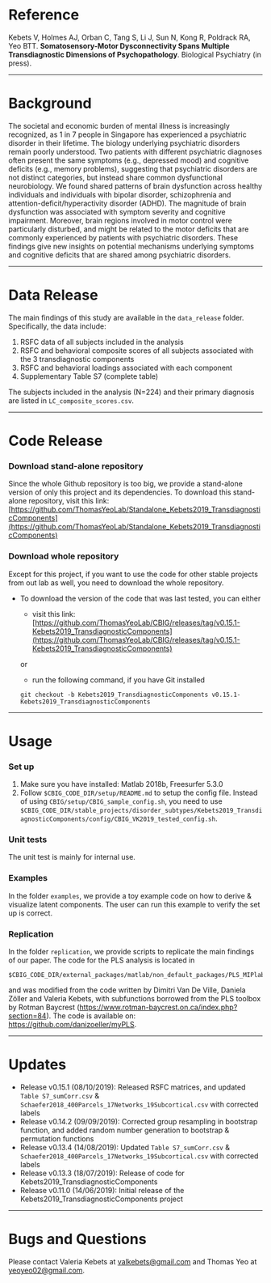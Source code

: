 # Reference

Kebets V, Holmes AJ, Orban C, Tang S, Li J, Sun N, Kong R, Poldrack RA, Yeo BTT. **Somatosensory-Motor Dysconnectivity Spans Multiple Transdiagnostic Dimensions of Psychopathology**. Biological Psychiatry (in press).

----

# Background

The societal and economic burden of mental illness is increasingly recognized, as 1 in 7 people in Singapore has experienced a psychiatric disorder in their lifetime. The biology underlying psychiatric disorders remain poorly understood. Two patients with different psychiatric diagnoses often present the same symptoms (e.g., depressed mood) and cognitive deficits (e.g., memory problems), suggesting that psychiatric disorders are not distinct categories, but instead share common dysfunctional neurobiology. We found shared patterns of brain dysfunction across healthy individuals and individuals with bipolar disorder, schizophrenia and attention-deficit/hyperactivity disorder (ADHD). The magnitude of brain dysfunction was associated with symptom severity and cognitive impairment. Moreover, brain regions involved in motor control were particularly disturbed, and might be related to the motor deficits that are commonly experienced by patients with psychiatric disorders. These findings give new insights on potential mechanisms underlying symptoms and cognitive deficits that are shared among psychiatric disorders.

----

# Data Release
The main findings of this study are available in the `data_release` folder. Specifically, the data include:
1. RSFC data of all subjects included in the analysis
2. RSFC and behavioral composite scores of all subjects associated with the 3 transdiagnostic components
3. RSFC and behavioral loadings associated with each component
4. Supplementary Table S7 (complete table)

The subjects included in the analysis (N=224) and their primary diagnosis are listed in `LC_composite_scores.csv`.

----

# Code Release
### Download stand-alone repository
Since the whole Github repository is too big, we provide a stand-alone version of only this project and its dependencies. To download this stand-alone repository, visit this link: [https://github.com/ThomasYeoLab/Standalone_Kebets2019_TransdiagnosticComponents](https://github.com/ThomasYeoLab/Standalone_Kebets2019_TransdiagnosticComponents)

### Download whole repository
Except for this project, if you want to use the code for other stable projects from out lab as well, you need to download the whole repository.

- To download the version of the code that was last tested, you can either

    - visit this link:
    [https://github.com/ThomasYeoLab/CBIG/releases/tag/v0.15.1-Kebets2019_TransdiagnosticComponents](https://github.com/ThomasYeoLab/CBIG/releases/tag/v0.15.1-Kebets2019_TransdiagnosticComponents)

    or

    - run the following command, if you have Git installed
 
    ```
    git checkout -b Kebets2019_TransdiagnosticComponents v0.15.1-Kebets2019_TransdiagnosticComponents
    ```

----

# Usage
### Set up
1. Make sure you have installed: Matlab 2018b, Freesurfer 5.3.0
2. Follow `$CBIG_CODE_DIR/setup/README.md` to setup the config file. Instead of using `CBIG/setup/CBIG_sample_config.sh`, 
you need to use `$CBIG_CODE_DIR/stable_projects/disorder_subtypes/Kebets2019_TransdiagnosticComponents/config/CBIG_VK2019_tested_config.sh`.

### Unit tests
The unit test is mainly for internal use.

### Examples
In the folder `examples`, we provide a toy example code on how to derive & visualize latent components. The user can run this example to verify the set up is correct. 

### Replication
In the folder `replication`, we provide scripts to replicate the main findings of our paper.
The code for the PLS analysis is located in

``` 
$CBIG_CODE_DIR/external_packages/matlab/non_default_packages/PLS_MIPlab
```

and was modified from the code written by Dimitri Van De Ville, Daniela Zöller and Valeria Kebets, with subfunctions borrowed from the PLS toolbox by Rotman Baycrest (https://www.rotman-baycrest.on.ca/index.php?section=84). The code is available on: https://github.com/danizoeller/myPLS.


----

# Updates
- Release v0.15.1 (08/10/2019): Released RSFC matrices, and updated `Table S7_sumCorr.csv` & `Schaefer2018_400Parcels_17Networks_19Subcortical.csv` with corrected labels
- Release v0.14.2 (09/09/2019): Corrected group resampling in bootstrap function, and added random number generation to bootstrap & permutation functions
- Release v0.13.4 (14/08/2019): Updated `Table S7_sumCorr.csv` & `Schaefer2018_400Parcels_17Networks_19Subcortical.csv` with corrected labels
- Release v0.13.3 (18/07/2019): Release of code for Kebets2019_TransdiagnosticComponents
- Release v0.11.0 (14/06/2019): Initial release of the Kebets2019_TransdiagnosticComponents project

----

# Bugs and Questions
Please contact Valeria Kebets at valkebets@gmail.com and Thomas Yeo at yeoyeo02@gmail.com.

